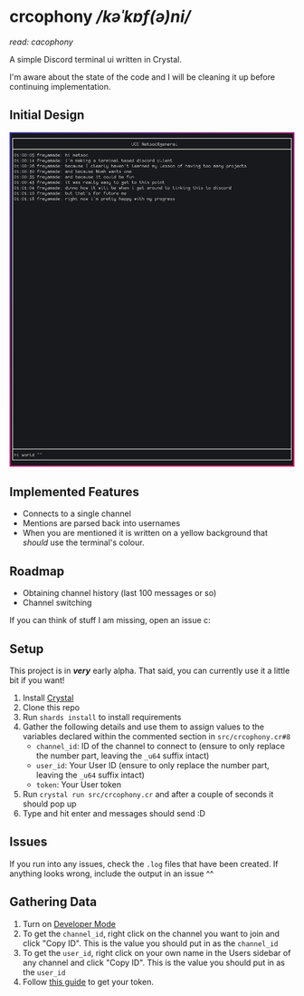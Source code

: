 # crcophony */kəˈkɒf(ə)ni/*
*read: cacophony*

A simple Discord terminal ui written in Crystal.

I'm aware about the state of the code and I will be cleaning it up before continuing implementation.

## Initial Design
![initial design](https://raw.githubusercontent.com/freyamade/crcophony/master/demo.png)

## Implemented Features
- Connects to a single channel
- Mentions are parsed back into usernames
- When you are mentioned it is written on a yellow background that *should* use the terminal's colour.

## Roadmap
- Obtaining channel history (last 100 messages or so)
- Channel switching

If you can think of stuff I am missing, open an issue c:

## Setup
This project is in ***very*** early alpha. That said, you can currently use it a little bit if you want!
1. Install [Crystal](https://crystal-lang.org/reference/installation/)
2. Clone this repo
3. Run `shards install` to install requirements
4. Gather the following details and use them to assign values to the variables declared within the commented section in `src/crcophony.cr#8`
    - `channel_id`: ID of the channel to connect to (ensure to only replace the number part, leaving the `_u64` suffix intact)
    - `user_id`: Your User ID (ensure to only replace the number part, leaving the `_u64` suffix intact)
    - `token`: Your User token
5. Run `crystal run src/crcophony.cr` and after a couple of seconds it should pop up
6. Type and hit enter and messages should send :D

## Issues
If you run into any issues, check the `.log` files that have been created. If anything looks wrong, include the output in an issue ^^

## Gathering Data
1. Turn on [Developer Mode](https://discordia.me/developer-mode)
2. To get the `channel_id`, right click on the channel you want to join and click "Copy ID". This is the value you should put in as the `channel_id`
3. To get the `user_id`, right click on your own name in the Users sidebar of any channel and click "Copy ID". This is the value you should put in as the `user_id`
4. Follow [this guide](https://discordhelp.net/discord-token) to get your token.
